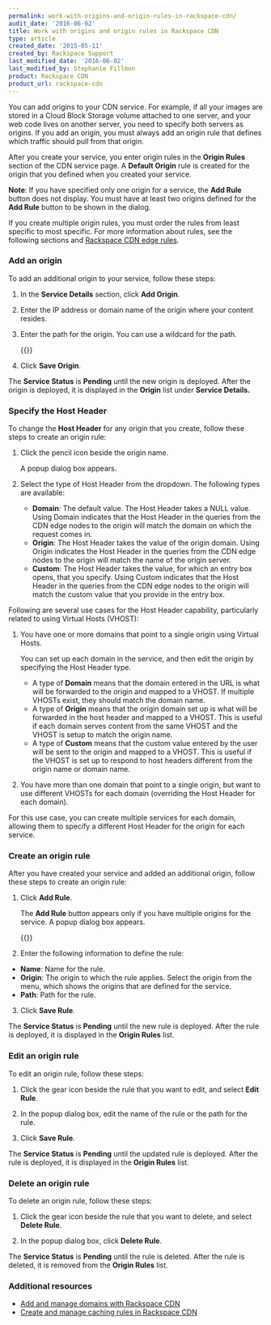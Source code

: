 ```yaml
---
permalink: work-with-origins-and-origin-rules-in-rackspace-cdn/
audit_date: '2016-06-02'
title: Work with origins and origin rules in Rackspace CDN
type: article
created_date: '2015-05-11'
created_by: Rackspace Support
last_modified_date: '2016-06-02'
last_modified_by: Stephanie Fillmon
product: Rackspace CDN
product_url: rackspace-cdn
---
```


You can add origins to your CDN service. For example, if all your images
are stored in a Cloud Block Storage volume attached to one server, and
your web code lives on another server, you need to specify both servers
as origins. If you add an origin, you must always add an origin rule
that defines which traffic should pull from that origin.

After you create your service, you enter origin rules in the **Origin
Rules** section of the CDN service page. A **Default Origin** rule is
created for the origin that you defined when you created your service.

**Note**: If you have specified only one origin for a service, the **Add
Rule** button does not display. You must have at least two origins
defined for the **Add Rule** button to be shown in the dialog.

If you create multiple origin rules, you must order the rules from least
specific to most specific. For more information about rules, see the
following sections and [Rackspace CDN edge
rules](/how-to/rackspace-cdn-edge-rules).

### Add an origin

To add an additional origin to your service, follow these steps:

1. In the **Service Details** section, click **Add Origin**.

2. Enter the IP address or domain name of the origin where your content
resides.

3. Enter the path for the origin. You can use a wildcard for the path.

   {{<image src="AddOrigin.png" alt="" title="">}}

4. Click **Save Origin**.

The **Service Status** is **Pending** until
the new origin is deployed. After the origin is deployed, it is
displayed in the **Origin** list under **Service Details.**

### Specify the Host Header

To change the **Host Header** for any origin that you create, follow
these steps to create an origin rule:

1. Click the pencil icon beside the origin name.

   A popup dialog box appears.

2. Select the type of Host Header from the dropdown. The following types
are available:

   - **Domain**: The default value. The Host Header takes a NULL value. Using Domain indicates that the Host Header in the queries from the CDN edge nodes to the origin will match the domain on which the request comes in.
   - **Origin**: The Host Header takes the value of the origin domain. Using Origin indicates the Host Header in the queries from the CDN edge nodes to the origin will match the name of the origin server.
   - **Custom**: The Host Header takes the value, for which an entry box opens, that you specify. Using Custom indicates that the Host Header in the queries from the CDN edge nodes to the origin will match the custom value that you provide in the entry box.

Following are several use cases for the Host Header capability, particularly related to using Virtual Hosts (VHOST):

1. You have one or more domains that point to a single origin using
Virtual Hosts.

   You can set up each domain in the service, and then edit the origin by specifying the Host Header type.

   - A type of **Domain** means that the domain entered in the URL is what will be forwarded to the origin and mapped to a VHOST. If multiple VHOSTs exist, they should match the domain name.
   - A type of **Origin** means that the origin domain set up is what will be forwarded in the host header and mapped to a VHOST. This is useful if each domain serves content from the same VHOST and the VHOST is setup to match the origin name.
   - A type of **Custom** means that the custom value entered by the user will be sent to the origin and mapped to a VHOST.  This is useful if the VHOST is set up to respond to host headers different from the origin name or domain name.

2. You have more than one domain that point to a single origin, but
want to use different VHOSTs for each domain (overriding the Host Header
for each domain).

For this use case, you can create multiple services for each domain,
allowing them to specify a different Host Header for the origin for each
service.

### Create an origin rule

After you have created your service and added an additional origin,
follow these steps to create an origin rule:

1. Click **Add Rule**.

   The **Add Rule** button appears only if you have multiple origins for the service. A popup dialog box appears.

   {{<image src="createOriginRule.png" alt="" title="">}}

2. Enter the following information to define the rule:

-   **Name**: Name for the rule.
-   **Origin**: The origin to which the rule applies. Select the origin
    from the menu, which shows the origins that are defined for
    the service.
-   **Path**: Path for the rule.

3. Click **Save Rule**.

The **Service Status** is **Pending** until the
new rule is deployed. After the rule is deployed, it is displayed in the
**Origin Rules** list.

### Edit an origin rule

To edit an origin rule, follow these steps:

1. Click the gear icon beside the rule that you want to edit, and select
**Edit Rule**.

2. In the popup dialog box, edit the name of the rule or the path for
the rule.

3. Click **Save Rule**.

The **Service Status** is **Pending** until the
updated rule is deployed. After the rule is deployed, it is displayed in
the **Origin Rules** list.

### Delete an origin rule

To delete an origin rule, follow these steps:

1. Click the gear icon beside the rule that you want to delete, and
select **Delete Rule**.

2. In the popup dialog box, click **Delete Rule**.

The **Service Status** is **Pending** until the rule is deleted. After
the rule is deleted, it is removed from the **Origin Rules** list.

### Additional resources

- [Add and manage domains with Rackspace CDN](/how-to/add-and-manage-domains-in-rackspace-cdn)
- [Create and manage caching rules in Rackspace CDN](/how-to/create-and-manage-caching-rules-in-rackspace-cdn)
